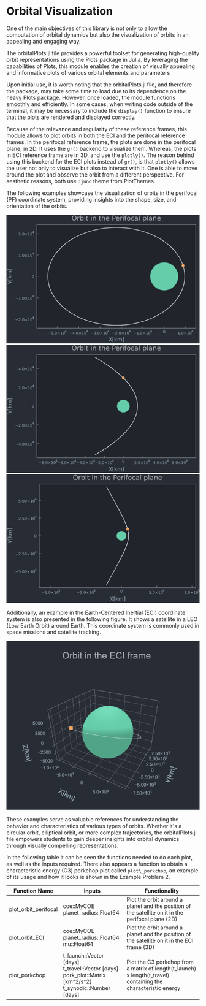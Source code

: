 # Orbital Visualization

One of the main objectives of this library is not only to allow the computation of orbital dynamics but also the visualization of orbits in an appealing and engaging way. 

The orbitalPlots.jl file provides a powerful toolset for generating high-quality orbit representations using the Plots package in Julia. By leveraging the capabilities of Plots, this module enables the creation of visually appealing and informative plots of various orbital elements and parameters

Upon initial use, it is worth noting that the orbitalPlots.jl file, and therefore the package, may take some time to load due to its dependence on the heavy Plots package. However, once loaded, the module functions smoothly and efficiently. In some cases, when writing code outside of the terminal, it may be necessary to include the `display()` function to ensure that the plots are rendered and displayed correctly.

Because of the relevance and regularity of these reference frames, this module allows to plot orbits in both the ECI and the perifocal reference frames. In the perifocal reference frame, the plots are done in the perifocal plane, in 2D. It uses the `gr()` backend to visualize them. Whereas, the plots in ECI reference frame are in 3D, and use the `plotly()`. The reason behind using this backend for the ECI plots instead of `gr()`, is that `plotly()` allows the user not only to visualize but also to interact with it. One is able to move around the plot and observe the orbit from a different perspective. For aesthetic reasons, both use `:juno` theme from PlotThemes.

The following examples showcase the visualization of orbits in the perifocal (PF) coordinate system, providing insights into the shape, size, and orientation of the orbits. 

![Alt text](PFplotE.png "Elliptical orbit around Earth plotted in the perifocal plane")
![Alt text](PFplotP.png "Parabolic orbit around Earth plotted in the perifocal plane")
![Alt text](PFplotH.png "Hyperbolic orbit around Earth plotted in the perifocal plane")

Additionally, an example in the Earth-Centered Inertial (ECI) coordinate system is also presented in the following figure. It shows a satellite in a LEO (Low Earth Orbit) around Earth. This coordinate system is commonly used in space missions and satellite tracking.

![Alt text](ECIplotE.png "Nearly circular orbit around Earth plotted in ECI reference frame")

These examples serve as valuable references for understanding the behavior and characteristics of various types of orbits. Whether it's a circular orbit, elliptical orbit, or more complex trajectories, the orbitalPlots.jl file empowers students to gain deeper insights into orbital dynamics through visually compelling representations.

In the following table it can be seen the functions needed to do each plot, as well as the inputs required. There also appears a function to obtain a characteristic energy (C3) porkchop plot called `plot\_porkchop`, an example of its usage and how it looks is shown in the Example Problem 2.

| Function Name          | Inputs                                            | Functionality                                                                                               |
|------------------------|---------------------------------------------------|-------------------------------------------------------------------------------------------------------------|
| plot_orbit_perifocal   | coe::MyCOE<br>planet_radius::Float64              | Plot the orbit around a planet and the position of the satellite on it in the perifocal plane (2D)        |
| plot_orbit_ECI         | coe::MyCOE<br>planet_radius::Float64<br>mu::Float64 | Plot the orbit around a planet and the position of the satellite on it in the ECI frame (3D)              |
| plot_porkchop          | t_launch::Vector [days]<br>t_travel::Vector [days]<br>pork_plot::Matrix [km^2/s^2]<br>t_synodic::Number [days] | Plot the C3 porkchop from a matrix of length(t_launch) x length(t_travel) containing the characteristic energy |
